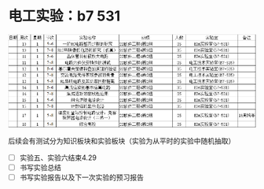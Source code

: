 # 电工实验：b7 531

![52a2dbff9dcbf75df16ea01a8f0a877e_](./assets/52a2dbff9dcbf75df16ea01a8f0a877e_.png)

后续会有测试分为知识板块和实验板块（实验为从平时的实验中随机抽取）

- [ ] 实验五、实验六结束4.29
- [ ] 书写实验总结
- [ ] 书写实验报告以及下一次实验的预习报告